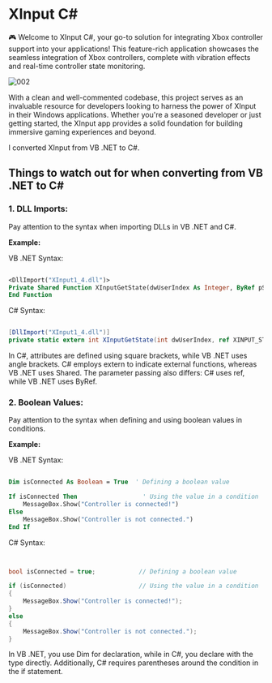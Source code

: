 # XInput C#

🎮 Welcome to XInput C#, your go-to solution for integrating Xbox controller support into your applications! This feature-rich application showcases the seamless integration of Xbox controllers, complete with vibration effects and real-time controller state monitoring.


![002](https://github.com/user-attachments/assets/a2e785c8-6ba1-4075-b337-2aaee643cd30)



With a clean and well-commented codebase, this project serves as an invaluable resource for developers looking to harness the power of XInput in their Windows applications. Whether you're a seasoned developer or just getting started, the XInput app provides a solid foundation for building immersive gaming experiences and beyond.



I converted XInput from VB .NET to C#.



## Things to watch out for when converting from VB .NET to C#


### 1. DLL Imports:

Pay attention to the syntax when importing DLLs in VB .NET and C#.

**Example:**

VB .NET Syntax:

```vb

<DllImport("XInput1_4.dll")>
Private Shared Function XInputGetState(dwUserIndex As Integer, ByRef pState As XINPUT_STATE) As Integer
End Function

```

C# Syntax:

```csharp

[DllImport("XInput1_4.dll")]
private static extern int XInputGetState(int dwUserIndex, ref XINPUT_STATE pState);

```

In C#, attributes are defined using square brackets, while VB .NET uses angle brackets. C# employs extern to indicate external functions, whereas VB .NET uses Shared. The parameter passing also differs: C# uses ref, while VB .NET uses ByRef.

### 2. Boolean Values:

Pay attention to the syntax when defining and using boolean values in conditions.

**Example:**

VB .NET Syntax:

```vb .NET

Dim isConnected As Boolean = True  ' Defining a boolean value

If isConnected Then                  ' Using the value in a condition
    MessageBox.Show("Controller is connected!")
Else
    MessageBox.Show("Controller is not connected.")
End If

```


C# Syntax:



```c#


bool isConnected = true;            // Defining a boolean value

if (isConnected)                    // Using the value in a condition
{
    MessageBox.Show("Controller is connected!");
}
else
{
    MessageBox.Show("Controller is not connected.");
}

```




In VB .NET, you use Dim for declaration, while in C#, you declare with the type directly. Additionally, C# requires parentheses around the condition in the if statement.










